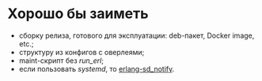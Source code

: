 # Хорошо бы заиметь

 - сборку релиза, готового для эксплуатации: deb-пакет, Docker image, etc.;
 - структуру из конфигов с оверлеями;
 - maint-скрипт без _run_erl_;
 - если пользовать _systemd_, то [erlang-sd_notify](https://github.com/lemenkov/erlang-sd_notify).

